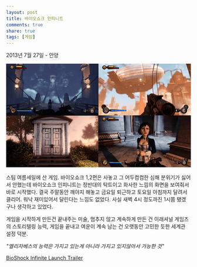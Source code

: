 ```yaml
---
layout: post
title: 바이오쇼크 인피니트 
comments: true
share: true
tags: [게임]
---
```

<p class="meta">2013년 7월 27일 - 안양</p>

![바이오쇼크 인피니트](/images/bioshock.png) 

스팀 여름세일에 산 게임. 바이오쇼크 1,2편은 사놓고 그 어두컴컴한 심해 분위기가 싫어서 안했는데 바이오쇼크 인피니트는 정반대의 탁트이고 화사한 느낌의 화면을 보여줘서 바로 시작했다. 결국 주말동안 깨야지 해놓고 금요일 퇴근하고 토요일 아침까지 달려서 클리어. 워낙 재미있어서 달린다는 느낌도 없었다. 사실 새벽 4시 정도까진 1시쯤 됐겠구나 생각하고 있었다. 

게임을 시작하게 만든건 끝내주는 미술, 멈추지 않고 계속하게 만든 건 이래셔널 게임즈의 스토리텔링 능력, 게임을 끝내고 여운이 계속 남는 건 오랫동안 고민한 듯한 세계관 설정  덕분. 

_"엘리자베스의 능력은 가지고 있는게 아니라 가지고 있지않아서 가능한 것"_

[BioShock Infinite Launch Trailer](http://youtu.be/uB9yYfKq4ZA)